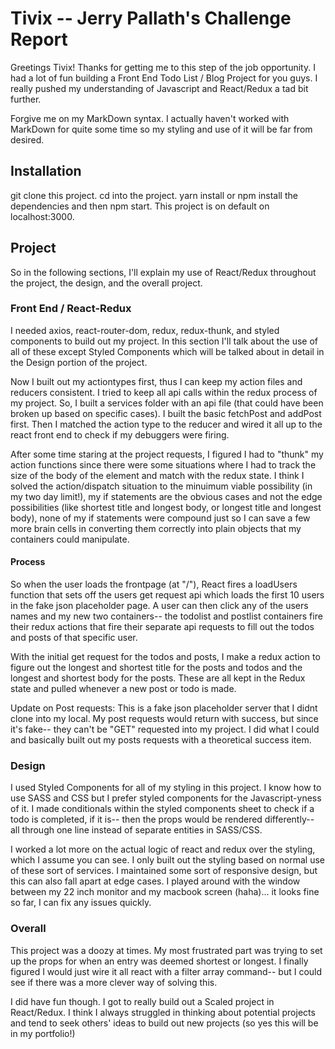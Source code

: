 # Tivix -- Jerry Pallath's Challenge Report

Greetings Tivix!  Thanks for getting me to this step of the job opportunity.  I had a lot of fun building a Front End Todo List / Blog Project for you guys.  I really pushed my understanding of Javascript and React/Redux a tad bit further.  

Forgive me on my MarkDown syntax.  I actually haven't worked with MarkDown for quite some time so my styling and use of it will be far from desired. 

## Installation

git clone this project.  cd into the project.  yarn install or npm install the dependencies and then npm start.  This project is on default on localhost:3000.


## Project

So in the following sections, I'll explain my use of React/Redux throughout the project, the design, and the overall project.

### Front End / React-Redux

I needed axios, react-router-dom, redux, redux-thunk, and styled components to build out my project.  In this section I'll talk about the use of all of these except Styled Components which will be talked about in detail in the Design portion of the project.

Now I built out my actiontypes first, thus I can keep my action files and reducers consistent.  I tried to keep all api calls within the redux process of my project.  So, I built a services folder with an api file (that could have been broken up based on specific cases).  I built the basic fetchPost and addPost first.  Then I matched the action type to the reducer and wired it all up to the react front end to check if my debuggers were firing.  

After some time staring at the project requests, I figured I had to "thunk" my action functions since there were some situations where I had to track the size of the body of the element and match with the redux state.  I think I solved the action/dispatch situation to the minuimum viable possibility (in my two day limit!), my if statements are the obvious cases and not the edge possibilities (like shortest title and longest body, or longest title and longest body), none of my if statements were compound just so I can save a few more brain cells in converting them correctly into plain objects that my containers could manipulate.

#### Process

So when the user loads the frontpage (at "/"), React fires a loadUsers function that sets off the users get request api which loads the first 10 users in the fake json placeholder page.  A user can then click any of the users names and my new two containers-- the todolist and postlist containers fire their redux actions that fire their separate api requests to fill out the todos and posts of that specific user.  

With the initial get request for the todos and posts, I make a redux action to figure out the longest and shortest title for the posts and todos and the longest and shortest body for the posts.  These are all kept in the Redux state and pulled whenever a new post or todo is made.

Update on Post requests:  This is a fake json placeholder server that I didnt clone into my local.  My post requests would return with success, but since it's fake-- they can't be "GET" requested into my project.  I did what I could and basically built out my posts requests with a theoretical success item.  

### Design
I used Styled Components for all of my styling in this project.  I know how to use SASS and CSS but I prefer styled components for the Javascript-yness of it.  I made conditionals within the styled components sheet to check if a todo is completed, if it is-- then the props would be rendered differently-- all through one line instead of separate entities in SASS/CSS.

I worked a lot more on the actual logic of react and redux over the styling, which I assume you can see.  I only built out the styling based on normal use of these sort of services.  I maintained some sort of responsive design, but this can also fall apart at edge cases. I played around with the window between my 22 inch monitor and my macbook screen (haha)... it looks fine so far, I can fix any issues quickly.

### Overall
This project was a doozy at times.  My most frustrated part was trying to set up the props for when an entry was deemed shortest or longest.  I finally figured I would just wire it all react with a filter array command-- but I could see if there was a more clever way of solving this.

I did have fun though.  I got to really build out a Scaled project in React/Redux. I think I always struggled in thinking about potential projects and tend to seek others' ideas to build out new projects (so yes this will be in my portfolio!)
